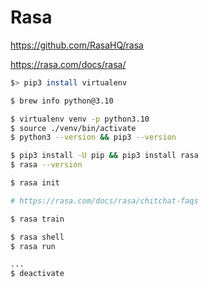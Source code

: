# Rasa

<https://github.com/RasaHQ/rasa>

<https://rasa.com/docs/rasa/>

```sh
$> pip3 install virtualenv

$ brew info python@3.10

$ virtualenv venv -p python3.10
$ source ./venv/bin/activate
$ python3 --version && pip3 --version

$ pip3 install -U pip && pip3 install rasa
$ rasa --version

$ rasa init

# https://rasa.com/docs/rasa/chitchat-faqs

$ rasa train

$ rasa shell
$ rasa run

...
$ deactivate
```
